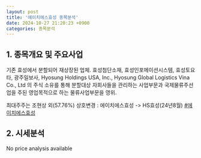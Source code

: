 ```yaml
---
layout: post
title: '에이치에스효성 종목분석'
date: 2024-10-27 21:20:23 +0900
categories: 종목분석
---
```


## 1. 종목개요 및 주요사업

기존 효성에서 분할되어 재상장된 업체. 효성첨단소재, 효성인포메이션시스템, 효성토요타, 광주일보사, Hyosung Holdings USA, Inc., Hyosung Global Logistics Vina Co., Ltd 의 주식 소유를 통해 분할대상 자회사들을 관리하는 사업부문과 국제물류주선업을 주된 영업목적으로 하는 물류사업부문을 영위. 

최대주주는 조현상 외(57.76%) 상호변경 : 에이치에스효성 -> HS효성(24년8월)
[#에이치에스효성](#)

## 2. 시세분석

No price analysis available
